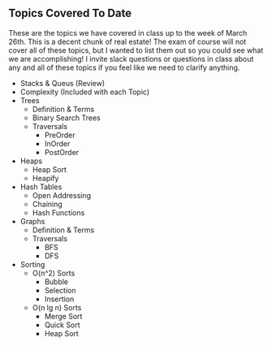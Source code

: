 ## Topics Covered To Date

These are the topics we have covered in class up to the week of March 26th. This is a decent chunk of real estate! The exam of course will not cover all of these topics, but I wanted to list them out so you could see what we are accomplishing!  I invite slack questions or questions in class about any and all of these topics if you feel like we need to clarify anything. 

- Stacks & Queus (Review)
- Complexity (Included with each Topic)
- Trees 
    - Definition & Terms
    - Binary Search Trees
    - Traversals
        - PreOrder
        - InOrder
        - PostOrder
- Heaps
    - Heap Sort
    - Heapify
- Hash Tables
    - Open Addressing
    - Chaining
    - Hash Functions
- Graphs 
     - Definition & Terms 
     - Traversals
        - BFS
        - DFS
- Sorting
    - O(n^2) Sorts
        - Bubble
        - Selection
        - Insertion
    - O(n lg n) Sorts
        - Merge Sort
        - Quick Sort
        - Heap Sort
